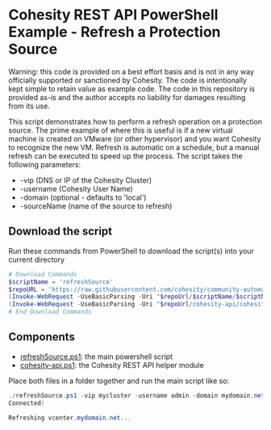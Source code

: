 # Cohesity REST API PowerShell Example - Refresh a Protection Source

Warning: this code is provided on a best effort basis and is not in any way officially supported or sanctioned by Cohesity. The code is intentionally kept simple to retain value as example code. The code in this repository is provided as-is and the author accepts no liability for damages resulting from its use.

This script demonstrates how to perform a refresh operation on a protection source. The prime example of where this is useful is if a new virtual machine is created on VMware (or other hypervisor) and you want Cohesity to recognize the new VM. Refresh is automatic on a schedule, but a manual refresh can be executed to speed up the process.
The script takes the following parameters:

- -vip (DNS or IP of the Cohesity Cluster)
- -username (Cohesity User Name)
- -domain (optional - defaults to 'local')
- -sourceName (name of the source to refresh)

## Download the script

Run these commands from PowerShell to download the script(s) into your current directory

```powershell
# Download Commands
$scriptName = 'refreshSource'
$repoURL = 'https://raw.githubusercontent.com/cohesity/community-automation-samples/main/powershell'
(Invoke-WebRequest -UseBasicParsing -Uri "$repoUrl/$scriptName/$scriptName.ps1").content | Out-File "$scriptName.ps1"; (Get-Content "$scriptName.ps1") | Set-Content "$scriptName.ps1"
(Invoke-WebRequest -UseBasicParsing -Uri "$repoUrl/cohesity-api/cohesity-api.ps1").content | Out-File cohesity-api.ps1; (Get-Content cohesity-api.ps1) | Set-Content cohesity-api.ps1
# End Download Commands
```

## Components

* [refreshSource.ps1](https://raw.githubusercontent.com/cohesity/community-automation-samples/main/sql/refreshSource/refreshSource.ps1): the main powershell script
* [cohesity-api.ps1](https://raw.githubusercontent.com/cohesity/community-automation-samples/main/powershell/cohesity-api/cohesity-api.ps1): the Cohesity REST API helper module

Place both files in a folder together and run the main script like so:

```powershell
./refreshSource.ps1 -vip mycluster -username admin -domain mydomain.net -sourceName vcenter.mydomain.net
Connected!

Refreshing vcenter.mydomain.net...
```
